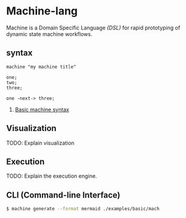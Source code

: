 # Machine-lang

Machine is a Domain Specific Language _(DSL)_ for rapid prototyping of dynamic state machine workflows.

## syntax


```machine
machine "my machine title"

one;
two;
three;

one -next-> three;
```

1. [Basic machine syntax](./examples/01%20-%20basic.mach)


## Visualization

TODO: Explain visualization


## Execution

TODO: Explain the execution engine.


## CLI (Command-line Interface)

```sh
$ machine generate --format mermaid ./examples/basic/mach
```